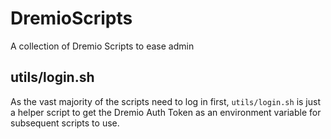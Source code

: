 # DremioScripts
A collection of Dremio Scripts to ease admin


## utils/login.sh
As the vast majority of the scripts need to log in first, `utils/login.sh` is just a helper script to get the Dremio Auth Token as an environment variable for subsequent scripts to use.  
